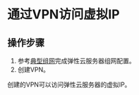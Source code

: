# 通过VPN访问虚拟IP<a name="vpc_vip_0004"></a>

## 操作步骤<a name="section18255124583417"></a>

1.  参考[典型组网](虚拟IP简介.md#section766193134213)完成弹性云服务器组网配置。
2.  创建VPN。

创建的VPN可以访问弹性云服务器的虚拟IP。

